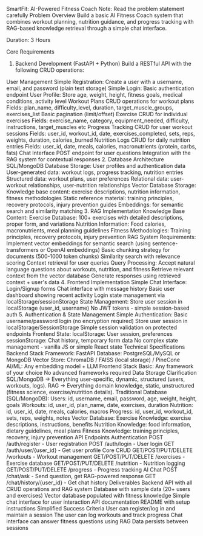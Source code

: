SmartFit: AI-Powered Fitness Coach
Note: Read the problem statement carefully
Problem Overview
Build a basic AI Fitness Coach system that combines workout planning, nutrition guidance, and progress tracking with RAG-based knowledge retrieval through a simple chat interface.

Duration: 3 Hours

Core Requirements
1. Backend Development (FastAPI + Python)
Build a RESTful API with the following CRUD operations:

User Management
Simple Registration: Create a user with a username, email, and password (plain text storage)
Simple Login: Basic authentication endpoint
User Profile: Store age, weight, height, fitness goals, medical conditions, activity level
Workout Plans
CRUD operations for workout plans
Fields: plan_name, difficulty_level, duration, target_muscle_groups, exercises_list
Basic pagination (limit/offset)
Exercise
CRUD for individual exercises
Fields: exercise_name, category, equipment_needed, difficulty, instructions, target_muscles etc
Progress Tracking
CRUD for user workout sessions
Fields: user_id, workout_id, date, exercises_completed, sets, reps, weights, duration, calories_burned
Nutrition Logs
CRUD for daily nutrition entries
Fields: user_id, date, meals, calories, macronutrients (protein, carbs, fats)
Chat Interface
POST endpoint for user questions
Integration with the RAG system for contextual responses
2. Database Architecture
SQL/MongoDB Database Storage:
User profiles and authentication data
User-generated data: workout logs, progress tracking, nutrition entries
Structured data: workout plans, user preferences
Relational data: user-workout relationships, user-nutrition relationships
Vector Database Storage:
Knowledge base content: exercise descriptions, nutrition information, fitness methodologies
Static reference material: training principles, recovery protocols, injury prevention guides
Embeddings: for semantic search and similarity matching
3. RAG Implementation
Knowledge Base Content:
Exercise Database: 100+ exercises with detailed descriptions, proper form, and variations
Nutrition Information: Food calories, macronutrients, meal planning guidelines
Fitness Methodologies: Training principles, recovery protocols, injury prevention
RAG System Requirements:
Implement vector embeddings for semantic search (using sentence-transformers or OpenAI embeddings)
Basic chunking strategy for documents (500-1000 token chunks)
Similarity search with relevance scoring
Context retrieval for user queries
Query Processing:
Accept natural language questions about workouts, nutrition, and fitness
Retrieve relevant context from the vector database
Generate responses using retrieved context + user's data
4. Frontend Implementation
Simple Chat Interface:
Login/Signup forms
Chat interface with message history
Basic user dashboard showing recent activity
Login state management via localStorage/sessionStorage
State Management:
Store user session in localStorage (user_id, username)
No JWT tokens - simple session-based auth
5. Authentication & State Management
Simple Authentication:
Basic username/password login (no encryption required)
Store user session in localStorage/SessionStorage
Simple session validation on protected endpoints
Frontend State:
localStorage: User session, preferences
sessionStorage: Chat history, temporary form data
No complex state management - vanilla JS or simple React state
Technical Specifications
Backend Stack
Framework: FastAPI
Database: PostgreSQL/MySQL or MongoDB
Vector Store: ChromaDB / FAISS (local storage) / PineCone
AI/ML: Any embedding model + LLM
Frontend Stack
Basic: Any framework of your choice
No advanced frameworks required
Data Storage Clarification
SQL/MongoDB → Everything user-specific, dynamic, structured (users, workouts, logs).
RAG → Everything domain knowledge, static, unstructured (fitness science, exercise/nutrition details).
Traditional Database (SQL/MongoDB):
Users: id, username, email, password, age, weight, height, goals
Workouts: id, user_id, plan_name, date, exercises, duration
Nutrition: id, user_id, date, meals, calories, macros
Progress: id, user_id, workout_id, sets, reps, weights, notes
Vector Database:
Exercise Knowledge: exercise descriptions, instructions, benefits
Nutrition Knowledge: food information, dietary guidelines, meal plans
Fitness Knowledge: training principles, recovery, injury prevention
API Endpoints
Authentication
POST /auth/register - User registration
POST /auth/login - User login
GET /auth/user/{user_id} - Get user profile
Core CRUD
GET/POST/PUT/DELETE /workouts - Workout management
GET/POST/PUT/DELETE /exercises - Exercise database
GET/POST/PUT/DELETE /nutrition - Nutrition logging
GET/POST/PUT/DELETE /progress - Progress tracking
AI Chat
POST /chat/ask - Send question, get RAG-powered response
GET /chat/history/{user_id} - Get chat history
Deliverables
Backend API with all CRUD operations and RAG system
Database with sample data (20+ users and exercises)
Vector database populated with fitness knowledge
Simple chat interface for user interaction
API documentation
README with setup instructions
Simplified Success Criteria
User can register/log in and maintain a session
The user can log workouts and track progress
Chat interface can answer fitness questions using RAG
Data persists between sessions